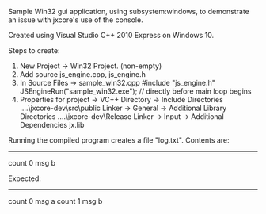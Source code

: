 Sample Win32 gui application, using subsystem:windows, to demonstrate an issue with jxcore's use of the console.

Created using Visual Studio C++ 2010 Express on Windows 10.

Steps to create:

1) New Project -> Win32 Project. (non-empty)
2) Add source js_engine.cpp, js_engine.h
3) In Source Files -> sample_win32.cpp
    #include "js_engine.h"
    JSEngineRun("sample_win32.exe"); // directly before main loop begins
4) Properties for project ->
    VC++ Directory -> Include Directories
      ..\..\jxcore-dev\src\public
    Linker -> General -> Additional Library Directories
      ..\..\jxcore-dev\Release
    Linker -> Input -> Additional Dependencies
      jx.lib

Running the compiled program creates a file "log.txt". Contents are:

-------------
count 0 msg b

Expected:

--------------
count 0 msg a
count 1 msg b
